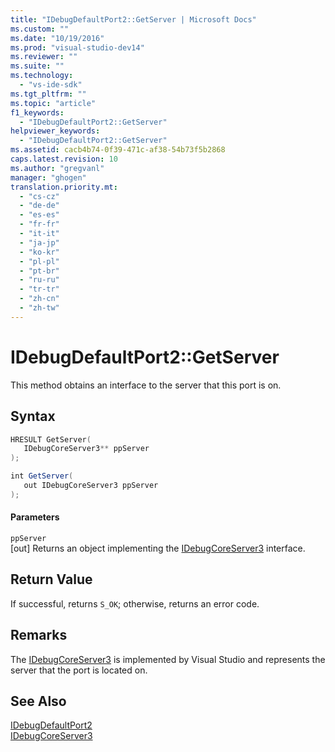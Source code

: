 ```yaml
---
title: "IDebugDefaultPort2::GetServer | Microsoft Docs"
ms.custom: ""
ms.date: "10/19/2016"
ms.prod: "visual-studio-dev14"
ms.reviewer: ""
ms.suite: ""
ms.technology: 
  - "vs-ide-sdk"
ms.tgt_pltfrm: ""
ms.topic: "article"
f1_keywords: 
  - "IDebugDefaultPort2::GetServer"
helpviewer_keywords: 
  - "IDebugDefaultPort2::GetServer"
ms.assetid: cacb4b74-0f39-471c-af38-54b73f5b2868
caps.latest.revision: 10
ms.author: "gregvanl"
manager: "ghogen"
translation.priority.mt: 
  - "cs-cz"
  - "de-de"
  - "es-es"
  - "fr-fr"
  - "it-it"
  - "ja-jp"
  - "ko-kr"
  - "pl-pl"
  - "pt-br"
  - "ru-ru"
  - "tr-tr"
  - "zh-cn"
  - "zh-tw"
---
```

# IDebugDefaultPort2::GetServer
This method obtains an interface to the server that this port is on.  
  
## Syntax  
  
```cpp  
HRESULT GetServer(  
   IDebugCoreServer3** ppServer  
);  
```  
  
```c#  
int GetServer(  
   out IDebugCoreServer3 ppServer  
);  
```  
  
#### Parameters  
 `ppServer`  
 [out] Returns an object implementing the [IDebugCoreServer3](../extensibility/idebugcoreserver3.md) interface.  
  
## Return Value  
 If successful, returns `S_OK`; otherwise, returns an error code.  
  
## Remarks  
 The [IDebugCoreServer3](../extensibility/idebugcoreserver3.md) is implemented by Visual Studio and represents the server that the port is located on.  
  
## See Also  
 [IDebugDefaultPort2](../extensibility/idebugdefaultport2.md)   
 [IDebugCoreServer3](../extensibility/idebugcoreserver3.md)
